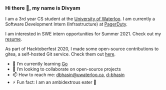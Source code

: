 ### Hi there 👋, my name is Divyam

I am a 3rd year CS student at the [University of Waterloo](https://uwaterloo.ca/). I am currently a Software Development Intern (Infrastructure) at [PagerDuty](https://www.pagerduty.com/).

I am interested in SWE intern opportunities for Summer 2021. Check out my [resume](https://drive.google.com/file/d/1lgNWuIxkws4GpzHUdW0E3CNc8A5zAwzt/view?usp=sharing).

As part of Hacktoberfest 2020, I made some open-source contributions to gitea, a self-hosted Git service. Check them out [here](https://github.com/go-gitea/gitea/pulls?q=is%3Apr+author%3Adivbhasin+is%3Aclosed).

- 🌱 I’m currently learning [Go](https://golang.org/)
- 👯 I’m looking to collaborate on open-source projects
- 📫 How to reach me: dbhasin@uwaterloo.ca, [d-bhasin](https://www.linkedin.com/in/d-bhasin/)
- ⚡ Fun fact: I am an ambidextrous eater :fork_and_knife:
